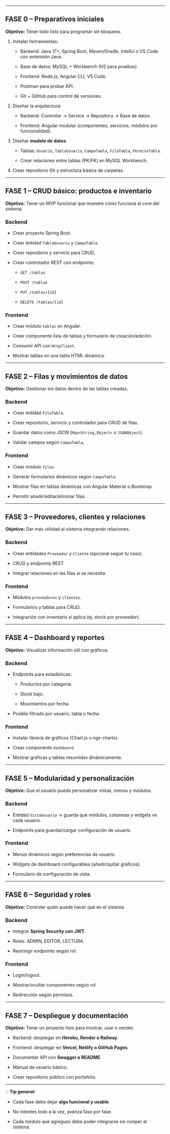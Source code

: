 
---

## **FASE 0 – Preparativos iniciales**

**Objetivo:** Tener todo listo para programar sin bloqueos.

1. Instalar herramientas:
    
    - Backend: Java 17+, Spring Boot, Maven/Gradle, IntelliJ o VS Code con extensión Java.
        
    - Base de datos: MySQL + Workbench (H2 para pruebas).
        
    - Frontend: Node.js, Angular CLI, VS Code.
        
    - Postman para probar API.
        
    - Git + GitHub para control de versiones.
        
2. Diseñar la arquitectura:
    
    - Backend: Controller → Service → Repository → Base de datos.
        
    - Frontend: Angular modular (componentes, servicios, módulos por funcionalidad).
        
3. Diseñar **modelo de datos**:
    
    - Tablas: `Usuario`, `TablaUsuario`, `CampoTabla`, `FilaTabla`, `PermisoTabla`.
        
    - Crear relaciones entre tablas (PK/FK) en MySQL Workbench.
        
4. Crear repositorio Git y estructura básica de carpetas.
    

---

## **FASE 1 – CRUD básico: productos e inventario**

**Objetivo:** Tener un MVP funcional que muestre cómo funciona el core del sistema.

### Backend

- Crear proyecto Spring Boot.
    
- Crear entidad `TablaUsuario` y `CampoTabla`.
    
- Crear repositorio y servicio para CRUD.
    
- Crear controlador REST con endpoints:
    
    - `GET /tablas`
        
    - `POST /tablas`
        
    - `PUT /tablas/{id}`
        
    - `DELETE /tablas/{id}`
        

### Frontend

- Crear módulo `tablas` en Angular.
    
- Crear componente lista de tablas y formulario de creación/edición.
    
- Consumir API con `HttpClient`.
    
- Mostrar tablas en una tabla HTML dinámica.
    

---

## **FASE 2 – Filas y movimientos de datos**

**Objetivo:** Gestionar los datos dentro de las tablas creadas.

### Backend

- Crear entidad `FilaTabla`.
    
- Crear repositorio, servicio y controlador para CRUD de filas.
    
- Guardar datos como JSON (`Map<String,Object>` o `JSONObject`).
    
- Validar campos según `CampoTabla`.
    

### Frontend

- Crear módulo `filas`.
    
- Generar formularios dinámicos según `CampoTabla`.
    
- Mostrar filas en tablas dinámicas con Angular Material o Bootstrap.
    
- Permitir añadir/editar/eliminar filas.
    

---

## **FASE 3 – Proveedores, clientes y relaciones**

**Objetivo:** Dar más utilidad al sistema integrando relaciones.

### Backend

- Crear entidades `Proveedor` y `Cliente` (opcional según tu caso).
    
- CRUD y endpoints REST.
    
- Integrar relaciones en las filas si se necesita.
    

### Frontend

- Módulos `proveedores` y `clientes`.
    
- Formularios y tablas para CRUD.
    
- Integración con inventario si aplica (ej. stock por proveedor).
    

---

## **FASE 4 – Dashboard y reportes**

**Objetivo:** Visualizar información útil con gráficos.

### Backend

- Endpoints para estadísticas:
    
    - Productos por categoría.
        
    - Stock bajo.
        
    - Movimientos por fecha.
        
- Posible filtrado por usuario, tabla o fecha.
    

### Frontend

- Instalar librería de gráficos (Chart.js o ngx-charts).
    
- Crear componente `dashboard`.
    
- Mostrar gráficas y tablas resumidas dinámicamente.
    

---

## **FASE 5 – Modularidad y personalización**

**Objetivo:** Que el usuario pueda personalizar vistas, menús y módulos.

### Backend

- Entidad `VistaUsuario` → guarda qué módulos, columnas y widgets ve cada usuario.
    
- Endpoints para guardar/cargar configuración de usuario.
    

### Frontend

- Menús dinámicos según preferencias de usuario.
    
- Widgets de dashboard configurables (añadir/quitar gráficos).
    
- Formulario de configuración de vista.
    

---

## **FASE 6 – Seguridad y roles**

**Objetivo:** Controlar quién puede hacer qué en el sistema.

### Backend

- Integrar **Spring Security con JWT**.
    
- Roles: ADMIN, EDITOR, LECTURA.
    
- Restringir endpoints según rol.
    

### Frontend

- Login/logout.
    
- Mostrar/ocultar componentes según rol.
    
- Redirección según permisos.
    

---

## **FASE 7 – Despliegue y documentación**

**Objetivo:** Tener un proyecto listo para mostrar, usar o vender.

- Backend: desplegar en **Heroku, Render o Railway**.
    
- Frontend: desplegar en **Vercel, Netlify o GitHub Pages**.
    
- Documentar API con **Swagger o README**.
    
- Manual de usuario básico.
    
- Crear repositorio público con portafolio.
    

---

💡 **Tip general:**

- Cada fase debe dejar **algo funcional y usable**.
    
- No intentes todo a la vez, avanza fase por fase.
    
- Cada módulo que agregues debe poder integrarse sin romper el sistema.


